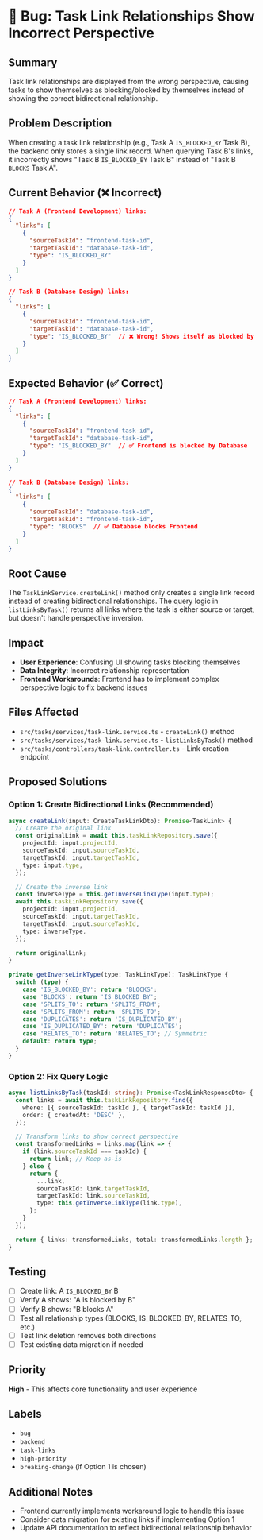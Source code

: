 # 🐛 Bug: Task Link Relationships Show Incorrect Perspective

## Summary
Task link relationships are displayed from the wrong perspective, causing tasks to show themselves as blocking/blocked by themselves instead of showing the correct bidirectional relationship.

## Problem Description
When creating a task link relationship (e.g., Task A `IS_BLOCKED_BY` Task B), the backend only stores a single link record. When querying Task B's links, it incorrectly shows "Task B `IS_BLOCKED_BY` Task B" instead of "Task B `BLOCKS` Task A".

## Current Behavior (❌ Incorrect)
```json
// Task A (Frontend Development) links:
{
  "links": [
    {
      "sourceTaskId": "frontend-task-id",
      "targetTaskId": "database-task-id", 
      "type": "IS_BLOCKED_BY"
    }
  ]
}

// Task B (Database Design) links:
{
  "links": [
    {
      "sourceTaskId": "frontend-task-id",
      "targetTaskId": "database-task-id",
      "type": "IS_BLOCKED_BY"  // ❌ Wrong! Shows itself as blocked by itself
    }
  ]
}
```

## Expected Behavior (✅ Correct)
```json
// Task A (Frontend Development) links:
{
  "links": [
    {
      "sourceTaskId": "frontend-task-id",
      "targetTaskId": "database-task-id",
      "type": "IS_BLOCKED_BY"  // ✅ Frontend is blocked by Database
    }
  ]
}

// Task B (Database Design) links:
{
  "links": [
    {
      "sourceTaskId": "database-task-id",
      "targetTaskId": "frontend-task-id", 
      "type": "BLOCKS"  // ✅ Database blocks Frontend
    }
  ]
}
```

## Root Cause
The `TaskLinkService.createLink()` method only creates a single link record instead of creating bidirectional relationships. The query logic in `listLinksByTask()` returns all links where the task is either source or target, but doesn't handle perspective inversion.

## Impact
- **User Experience**: Confusing UI showing tasks blocking themselves
- **Data Integrity**: Incorrect relationship representation
- **Frontend Workarounds**: Frontend has to implement complex perspective logic to fix backend issues

## Files Affected
- `src/tasks/services/task-link.service.ts` - `createLink()` method
- `src/tasks/services/task-link.service.ts` - `listLinksByTask()` method
- `src/tasks/controllers/task-link.controller.ts` - Link creation endpoint

## Proposed Solutions

### Option 1: Create Bidirectional Links (Recommended)
```typescript
async createLink(input: CreateTaskLinkDto): Promise<TaskLink> {
  // Create the original link
  const originalLink = await this.taskLinkRepository.save({
    projectId: input.projectId,
    sourceTaskId: input.sourceTaskId,
    targetTaskId: input.targetTaskId,
    type: input.type,
  });

  // Create the inverse link
  const inverseType = this.getInverseLinkType(input.type);
  await this.taskLinkRepository.save({
    projectId: input.projectId,
    sourceTaskId: input.targetTaskId,
    targetTaskId: input.sourceTaskId,
    type: inverseType,
  });

  return originalLink;
}

private getInverseLinkType(type: TaskLinkType): TaskLinkType {
  switch (type) {
    case 'IS_BLOCKED_BY': return 'BLOCKS';
    case 'BLOCKS': return 'IS_BLOCKED_BY';
    case 'SPLITS_TO': return 'SPLITS_FROM';
    case 'SPLITS_FROM': return 'SPLITS_TO';
    case 'DUPLICATES': return 'IS_DUPLICATED_BY';
    case 'IS_DUPLICATED_BY': return 'DUPLICATES';
    case 'RELATES_TO': return 'RELATES_TO'; // Symmetric
    default: return type;
  }
}
```

### Option 2: Fix Query Logic
```typescript
async listLinksByTask(taskId: string): Promise<TaskLinkResponseDto> {
  const links = await this.taskLinkRepository.find({
    where: [{ sourceTaskId: taskId }, { targetTaskId: taskId }],
    order: { createdAt: 'DESC' },
  });

  // Transform links to show correct perspective
  const transformedLinks = links.map(link => {
    if (link.sourceTaskId === taskId) {
      return link; // Keep as-is
    } else {
      return {
        ...link,
        sourceTaskId: link.targetTaskId,
        targetTaskId: link.sourceTaskId,
        type: this.getInverseLinkType(link.type),
      };
    }
  });

  return { links: transformedLinks, total: transformedLinks.length };
}
```

## Testing
- [ ] Create link: A `IS_BLOCKED_BY` B
- [ ] Verify A shows: "A is blocked by B"
- [ ] Verify B shows: "B blocks A"
- [ ] Test all relationship types (BLOCKS, IS_BLOCKED_BY, RELATES_TO, etc.)
- [ ] Test link deletion removes both directions
- [ ] Test existing data migration if needed

## Priority
**High** - This affects core functionality and user experience

## Labels
- `bug`
- `backend`
- `task-links`
- `high-priority`
- `breaking-change` (if Option 1 is chosen)

## Additional Notes
- Frontend currently implements workaround logic to handle this issue
- Consider data migration for existing links if implementing Option 1
- Update API documentation to reflect bidirectional relationship behavior
